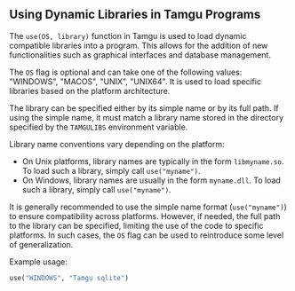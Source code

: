 ## Using Dynamic Libraries in Tamgu Programs

The `use(OS, library)` function in Tamgu is used to load dynamic compatible libraries into a program. This allows for the addition of new functionalities such as graphical interfaces and database management. 

The `OS` flag is optional and can take one of the following values: "WINDOWS", "MACOS", "UNIX", "UNIX64". It is used to load specific libraries based on the platform architecture.

The library can be specified either by its simple name or by its full path. If using the simple name, it must match a library name stored in the directory specified by the `TAMGULIBS` environment variable.

Library name conventions vary depending on the platform:
- On Unix platforms, library names are typically in the form `libmyname.so`. To load such a library, simply call `use("myname")`.
- On Windows, library names are usually in the form `myname.dll`. To load such a library, simply call `use("myname")`.

It is generally recommended to use the simple name format (`use("myname")`) to ensure compatibility across platforms. However, if needed, the full path to the library can be specified, limiting the use of the code to specific platforms. In such cases, the `OS` flag can be used to reintroduce some level of generalization.

Example usage:
```python
use("WINDOWS", "Tamgu sqlite")
```